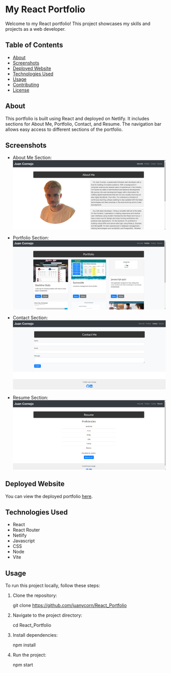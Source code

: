 # My React Portfolio

Welcome to my React portfolio! This project showcases my skills and projects as a web developer.

## Table of Contents

- [About](#about)
- [Screenshots](#screenshots)
- [Deployed Website](#deployed-website)
- [Technologies Used](#technologies-used)
- [Usage](#usage)
- [Contributing](#contributing)
- [License](#license)

## About

This portfolio is built using React and deployed on Netlify. It includes sections for About Me, Portfolio, Contact, and Resume. The navigation bar allows easy access to different sections of the portfolio.

## Screenshots

- About Me Section:
  ![About Me Section](screenshots/about%20me.png)

- Portfolio Section:
  ![Portfolio Section](screenshots/portfolio.png)

- Contact Section:
  ![Contact Section](screenshots/contact%20me.png)

- Resume Section:
  ![Resume Section](screenshots/resume.png)

## Deployed Website

You can view the deployed portfolio [here](https://main--juanacornejo-portfolio.netlify.app/).

## Technologies Used

- React
- React Router
- Netlify
- Javascript
- CSS
- Node
- Vite

## Usage

To run this project locally, follow these steps:

1. Clone the repository:

   git clone https://github.com/juanycorn/React_Portfolio

2. Navigate to the project directory:

    cd React_Portfolio

3. Install dependencies:
    
    npm install

4. Run the project:

    npm start
